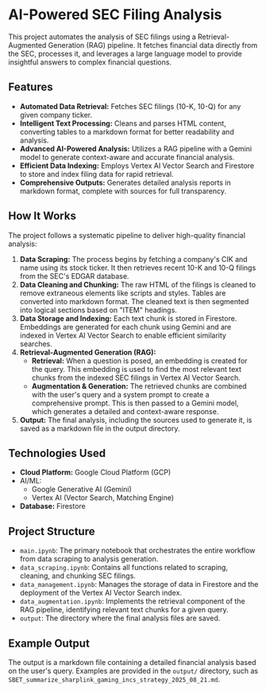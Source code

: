 # AI-Powered SEC Filing Analysis
This project automates the analysis of SEC filings using a Retrieval-Augmented Generation (RAG) pipeline. It fetches financial data directly from the SEC, processes it, and leverages a large language model to provide insightful answers to complex financial questions.

## Features
- **Automated Data Retrieval:** Fetches SEC filings (10-K, 10-Q) for any given company ticker.
- **Intelligent Text Processing:** Cleans and parses HTML content, converting tables to a markdown format for better readability and analysis.
- **Advanced AI-Powered Analysis:** Utilizes a RAG pipeline with a Gemini model to generate context-aware and accurate financial analysis.
- **Efficient Data Indexing:** Employs Vertex AI Vector Search and Firestore to store and index filing data for rapid retrieval.
- **Comprehensive Outputs:** Generates detailed analysis reports in markdown format, complete with sources for full transparency.

## How It Works
The project follows a systematic pipeline to deliver high-quality financial analysis:

1. **Data Scraping:** The process begins by fetching a company's CIK and name using its stock ticker. It then retrieves recent 10-K and 10-Q filings from the SEC's EDGAR database.
2. **Data Cleaning and Chunking:** The raw HTML of the filings is cleaned to remove extraneous elements like scripts and styles. Tables are converted into markdown format. The cleaned text is then segmented into logical sections based on "ITEM" headings.
3. **Data Storage and Indexing:** Each text chunk is stored in Firestore. Embeddings are generated for each chunk using Gemini and are indexed in Vertex AI Vector Search to enable efficient similarity searches.
4. **Retrieval-Augmented Generation (RAG):**
   - **Retrieval:** When a question is posed, an embedding is created for the query. This embedding is used to find the most relevant text chunks from the indexed SEC filings in Vertex AI Vector Search.
   - **Augmentation & Generation:** The retrieved chunks are combined with the user's query and a system prompt to create a comprehensive prompt. This is then passed to a Gemini model, which generates a detailed and context-aware response.
5. **Output:** The final analysis, including the sources used to generate it, is saved as a markdown file in the output directory.

## Technologies Used
- **Cloud Platform:** Google Cloud Platform (GCP)
- AI/ML:
  - Google Generative AI (Gemini)
  - Vertex AI (Vector Search, Matching Engine)
- **Database:** Firestore

## Project Structure
- `main.ipynb`: The primary notebook that orchestrates the entire workflow from data scraping to analysis generation.
- `data_scraping.ipynb`: Contains all functions related to scraping, cleaning, and chunking SEC filings.
- `data_management.ipynb`: Manages the storage of data in Firestore and the deployment of the Vertex AI Vector Search index.
- `data_augmentation.ipynb`: Implements the retrieval component of the RAG pipeline, identifying relevant text chunks for a given query.
- `output`: The directory where the final analysis files are saved.

## Example Output
The output is a markdown file containing a detailed financial analysis based on the user's query. Examples are provided in the `output/` directory, such as `SBET_summarize_sharplink_gaming_incs_strategy_2025_08_21.md`.

